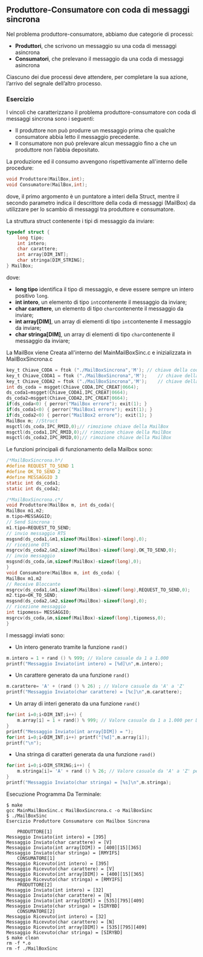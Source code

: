 ## Produttore-Consumatore con coda di messaggi sincrona

Nel problema produttore-consumatore, abbiamo due categorie di processi:

- **Produttori**, che scrivono un messaggio su una coda di messaggi asincrona
- **Consumatori**, che prelevano il messaggio da una coda di messaggi asincrona

Ciascuno dei due processi deve attendere, per completare la sua azione, l’arrivo del segnale dell’altro processo.

### Esercizio

I vincoli che caratterizzano il problema produttore-consumatore con coda di messaggi sincrona sono i seguenti:

- Il produttore non può produrre un messaggio prima che qualche consumatore abbia letto il messaggio precedente.
- Il consumatore non può prelevare alcun messaggio fino a che un produttore non l’abbia depositato.

La produzione ed il consumo avvengono rispettivamente all'interno delle procedure:

```c
void Produttore(MailBox,int);
void Consumatore(MailBox,int);
```
dove, il primo argomento è un puntatore a interi della Struct, 
mentre il secondo parametro indica il descrittore della coda di messaggi (MailBox) 
da utilizzare per lo scambio di messaggi tra produttore e consumatore.

La struttura struct contenente i tipi di messaggio da inviare:

```c
typedef struct {
	long tipo;	
	int intero;
	char carattere;
	int array[DIM_INT];
	char stringa[DIM_STRING];	
} MailBox;
```
dove:

- **long tipo** identifica il tipo di messaggio, e deve essere sempre un intero positivo ``long``.
- **int intero**, un elemento di tipo ``int``contenente il messaggio da inviare;
- **char carattere**, un elemento di tipo ``char``contenente il messaggio da inviare;
- **int array[DIM]**, un array di elementi di tipo ``int``contenente il messaggio da inviare;
- **char stringa[DIM]**, un array di elementi di tipo ``char``contenente il messaggio da inviare;

La MailBox viene Creata all'interno del MainMailBoxSinc.c e inizializzata in MailBoxSincrona.c

```c
key_t Chiave_CODA = ftok ("./MailBoxSincrona",'M'); // chiave della coda messaggio
key_t Chiave_CODA1 = ftok ("./MailBoxSincrona",'M');	// chiave della coda messaggio
key_t Chiave_CODA2 = ftok ("./MailBoxSincrona",'M');	// chiave della coda messaggio
int ds_coda = msgget(Chiave_CODA,IPC_CREAT|0664);
ds_coda1=msgget(Chiave_CODA1,IPC_CREAT|0664);
ds_coda2=msgget(Chiave_CODA2,IPC_CREAT|0664);
if(ds_coda<0) { perror("MailBox errore"); exit(1); }
if(ds_coda1<0) { perror("MailBox1 errore"); exit(1); }
if(ds_coda2<0) { perror("MailBox2 errore"); exit(1); }
MailBox m; //Struct 
msgctl(ds_coda,IPC_RMID,0);// rimozione chiave della MailBox
msgctl(ds_coda1,IPC_RMID,0);// rimozione chiave della MailBox
msgctl(ds_coda2,IPC_RMID,0);// rimozione chiave della MailBox
```

Le funzioni principali di funzionamento della Mailbox sono:

```c
/*MailBoxSincrona.h*/
#define REQUEST_TO_SEND 1
#define OK_TO_SEND 2
#define MESSAGGIO 3
static int ds_coda1;
static int ds_coda2;

/*MailBoxSincrona.c*/
void Produttore(MailBox m, int ds_coda){
MailBox m1,m2;
m.tipo=MESSAGGIO;
// Send Sincrona :
m1.tipo=REQUEST_TO_SEND;
// invio messaggio RTS
msgsnd(ds_coda1,&m1,sizeof(MailBox)-sizeof(long),0);	
// ricezione OTS
msgrcv(ds_coda2,&m2,sizeof(MailBox)-sizeof(long),OK_TO_SEND,0);
// invio messaggio
msgsnd(ds_coda,&m,sizeof(MailBox)-sizeof(long),0);
}
void Consumatore(MailBox m, int ds_coda) {
MailBox m1,m2
// Receive Bloccante
msgrcv(ds_coda1,&m1,sizeof(MailBox)-sizeof(long),REQUEST_TO_SEND,0);	// costruzione messaggio OTS
m2.tipo=OK_TO_SEND;
msgsnd(ds_coda2,&m2,sizeof(MailBox)-sizeof(long),0);
// ricezione messaggio
int tipomess= MESSAGGIO;
msgrcv(ds_coda,&m,sizeof(MailBox)-sizeof(long),tipomess,0);
}
```

I messaggi inviati sono:
- Un intero generato tramite la funzione ``rand()`` 
```c
m.intero = 1 + rand () % 999; // Valore casuale da 1 a 1.000
printf("Messaggio Inviato(int intero) = [%d]\n",m.intero);
```
- Un carattere generato da una funzione ``rand()``
```c
m.carattere= 'A' + (rand () % 26) ; // Valore casuale da 'A' a 'Z'
printf("Messaggio Inviato(char carattere) = [%c]\n",m.carattere);
```
- Un array di interi generato da una funzione ``rand()`` 
```c
for(int i=0;i<DIM_INT;i++) {
	m.array[i] = 1 + rand() % 999; // Valore casuale da 1 a 1.000 per DIM volte
}
printf("Messaggio Inviato(int array[DIM]) = ");
for(int i=0;i<DIM_INT;i++) printf("[%d]",m.array[i]);
printf("\n");
```
- Una stringa di caratteri generata da una funzione ``rand()``
```c
for(int i=0;i<DIM_STRING;i++) { 
	m.stringa[i]= 'A' + rand () % 26; // Valore casuale da 'A' a 'Z' per DIM volte
}
printf("Messaggio Inviato(char stringa) = [%s]\n",m.stringa);
```

Esecuzione Programma Da Terminale:
```console
$ make
gcc MainMailBoxSinc.c MailBoxSincrona.c -o MailBoxSinc
$ ./MailBoxSinc
Esercizio Produttore Consumatore con Mailbox Sincrona

	PRODUTTORE[1]
Messaggio Inviato(int intero) = [395]
Messaggio Inviato(char carattere) = [V]
Messaggio Inviato(int array[DIM]) = [400][15][365]
Messaggio Inviato(char stringa) = [RMYIFS]
	CONSUMATORE[1]
Messaggio Ricevuto(int intero) = [395]
Messaggio Ricevuto(char carattere) = [V]
Messaggio Ricevuto(int array[DIM]) = [400][15][365]
Messaggio Ricevuto(char stringa) = [RMYIFS]
	PRODUTTORE[2]
Messaggio Inviato(int intero) = [32]
Messaggio Inviato(char carattere) = [N]
Messaggio Inviato(int array[DIM]) = [535][795][409]
Messaggio Inviato(char stringa) = [SIRYBD]
	CONSUMATORE[2]
Messaggio Ricevuto(int intero) = [32]
Messaggio Ricevuto(char carattere) = [N]
Messaggio Ricevuto(int array[DIM]) = [535][795][409]
Messaggio Ricevuto(char stringa) = [SIRYBD]
$ make clean
rm -f *.o
rm -f ./MailBoxSinc
```
